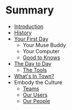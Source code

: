 # Summary

* [Introduction](README.md)
* [History](history.md)
* [Your First Day](your_first_day.md)
   * Your Muse Buddy
   * Your Computer
   * [Good to Knows](good_to_knows.md)
* [The Day to Day](the_day_to_day.md)
   * [The Tools](tools.md)
* [What's In Town?](whats_in_town.md)
* Embody the Culture
   * [Teams](teams.md)
   * [Our Users](our_users.md)
   * [Our People](our_people.md)

